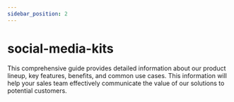 ```yaml
---
sidebar_position: 2
---
```


# social-media-kits

This comprehensive guide provides detailed information about our product lineup, key features, benefits, and common use cases. This information will help your sales team effectively communicate the value of our solutions to potential customers.
